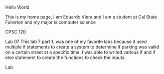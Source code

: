 Hello World

This is my home page, I am Eduardo Viera and I am a student at Cal State Fullerton and my major is computer science

CPSC 120

Lab 07
This lab 7 part 1, was one of my favorite labs because it used multiple if statements to create a system to determine if parking was vailid on a certain street at a specific time. I was able to writed various if and if else statement to create the functions to check the inputs.

Lab